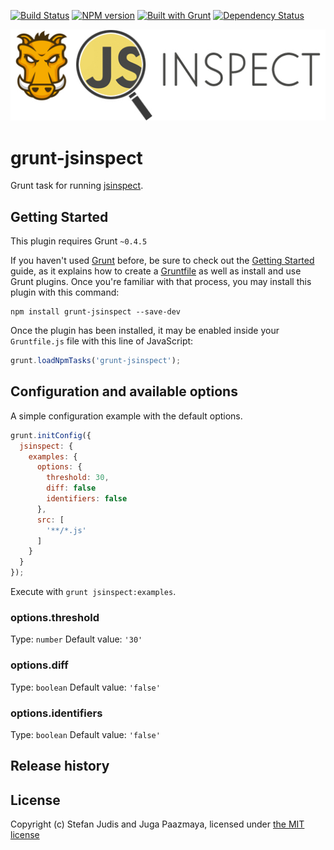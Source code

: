 [![Build Status](http://img.shields.io/travis/stefanjudis/grunt-jsinspect.svg)](https://travis-ci.org/stefanjudis/grunt-jsinspect) [![NPM version](http://img.shields.io/npm/v/grunt-jsinspect.svg)](http://badge.fury.io/js/grunt-jsinspect) [![Built with Grunt](https://cdn.gruntjs.com/builtwith.png)](http://gruntjs.com/) [![Dependency Status](https://david-dm.org/stefanjudis/grunt-jsinspect.svg)](https://david-dm.org/stefanjudis/grunt-jsinspect)

![image](./logo.jpg)
# grunt-jsinspect

Grunt task for running [jsinspect](https://github.com/danielstjules/jsinspect).


## Getting Started

This plugin requires Grunt `~0.4.5`

If you haven't used [Grunt](http://gruntjs.com/) before, be sure to check out the
[Getting Started](http://gruntjs.com/getting-started) guide, as it explains how to
create a [Gruntfile](http://gruntjs.com/sample-gruntfile) as well as install and
use Grunt plugins. Once you're familiar with that process, you may install this
plugin with this command:

```shell
npm install grunt-jsinspect --save-dev
```

Once the plugin has been installed, it may be enabled inside your `Gruntfile.js`
file with this line of JavaScript:

```js
grunt.loadNpmTasks('grunt-jsinspect');
```

## Configuration and available options

A simple configuration example with the default options.

```js
grunt.initConfig({
  jsinspect: {
    examples: {
      options: {
        threshold: 30,
        diff: false
        identifiers: false
      },
      src: [
        '**/*.js'
      ]
    }
  }
});
```

Execute with `grunt jsinspect:examples`.

### options.threshold

Type: `number`
Default value: `'30'`


### options.diff

Type: `boolean`
Default value: `'false'`


### options.identifiers

Type: `boolean`
Default value: `'false'`


## Release history



## License


Copyright (c) Stefan Judis and Juga Paazmaya, licensed under [the MIT license](LICENSE-MIT)
